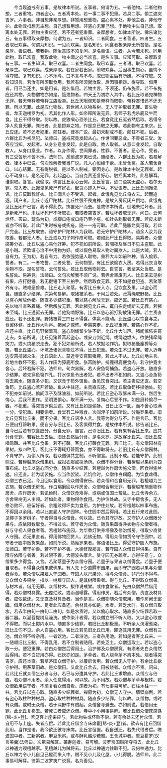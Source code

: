 <!-- { "loadSidebar": true } -->
　　今当现盗戒有五事。是故律本所说。五事者。何谓为五。一者他物。二者他物想。三者重物。四者盗心。五者离本处。若一事二事不犯重。若具二事。偷兰遮突吉罗。六事者。非自想非亲厚想。非暂用想重物。盗心离本处。非他主者。非他守护。此物粪扫想无主想。自己想暂用想。非盗心无罪己想。于他物中生自己想。取离本处无罪。若物主责应还。若不还者犯重罪。亲厚想者。如律本所说。佛告诸比丘。有五事得取亲厚物。何谓为五。一者知识。二者同食。三者善语。四者生。五者取已欢喜。何谓为知识。一见而欢喜。是名知识。同食者极亲厚无所吝惜。是名亲厚。善语者。若我物。随汝意取不须复问。是名善语。生者。从今若未死。同用此物。取已欢喜。我取此物。物主闻之必当欢喜。是名五事。应知可取。亲厚取复有三事。一者生知识。取已欢喜。二者生同食。取已欢喜。三者语。取已欢喜。若亲厚生。取已欢喜。成亲厚取。若在家若出家。前取欢喜。后因事生悔心。虽悔不得夺取。复有知识。心不乐与。口不言与不与。取已物主后有所嫌。不得夺取。又有知识言。若汝有所须取食用。我若有所须就汝取。后因事相嫌。得夺取。借用者。用已当还主。如是用者。是名借用。若物主言。不须还。仍布施善。若不布施应还其物。众物僧物亦如是。饿鬼物者。四天王为初亦入其中。若比丘取诸鬼神物无罪。若天帝释若帝释立店贩卖。比丘天眼观知是帝释而取物。帝释吝惜还不还无罪。所以无罪。此是应化物故。若世间人以物系树。无人守护取者无罪。畜生物者。龙王迦楼罗为初。若其化作人形。如帝释所说无异。若师子若虎杀鹿及牛而食。比丘不得夺取。何以故。虎狼嗔心恐杀比丘。若食竟比丘驱去然后取。若得令净人炙食无罪。粪扫者。此是掷弃之物。作是念已取之无罪。若此物有主来求。比丘应还。若不还者犯重。颠狂者。律本广说。最初未制戒不犯。颠狂不犯。后者。六群比丘为初尽犯。法师曰。盗戒究竟发起从心。作世间罪恶业。不善者三受。汝等应当知。发起者。从身业意业发起。此是自取。教人取者。从意口业发起。自取教人。从身口意业。作者。以身作得。世间罪者。性罪。不善者。恶心作。受者。有三受苦乐不苦不乐。法师曰。悉前波罗夷已说。随结者。六群比丘为初。若易解者。律本中已说。句次难解者我当广说。凡人心恒缘于欲。未曾舍离。圣人若舍身口。以心结罪。无有得脱者。是以圣人制戒。要因身心。是故律本中说无罪者。起心不动身口。是名无罪。若起盗心。当自克责还复好心。触摇离本处。此易解耳。谁偷取。答言。我偷取。佛言比丘汝心云何。比丘答言。逐口语实无盗心。若尔无罪。鬼入者。此饿鬼见死尸有好衣。起贪心即入尸中。不受语者。此比丘闻饿鬼语。比丘莫取我好衣。比丘闻言亦不受语。起者。此饿鬼见比丘将衣去。起而追逐。闭户者。比丘寺近尸陀林。比丘性强不畏鬼神。是故入房反闭户倒地。此饿鬼见比丘闭户已言。我不得此衣。掷置死尸而去。是故律本所说。倒地未烂坏者。此是新死尸也。未烂坏死尸不听取衣。若取者突吉罗。若烂坏者取无罪。问曰。云何烂坏。答曰。鹫鸟为初。或脚瓜疮或口疮乃至小疮。如针头刺取者无罪。若皮未断者亦不听取。若此尸生时被疮或炙疮。随一一疮可取。若此尸膖胀烂臭可取。若此尸完全。比丘故取衣。语守护尸陀林人为我取。若无守护尸陀林人。语余人汝为我取善。若都无人者。比丘或以刀子刺作疮可取。若如此尸比丘得取。易筹者。众僧掷筹分衣。比丘以盗心易他好筹。犯不犯如前所说。若闇夜及昼日不见主盗取。此是小贼。若欺诳心治不中用物为好。或以假色易取人物对面欺人。此是大贼。若人自有力。王为初。若自有力。若依强势逼人取物。重秤大斗如前种种。皆入偷罪。誓者。有二。一者物誓。二者处誓。云何物誓。有比丘欲偷衣入房。若得此衣当取余物不取。是名誓物。云何誓处。若比丘取他物将去。自誓言。我至某处当取。是名誓处。易筹竟。法师曰。文句次解我不须广说。若寺舍空废无人。比丘来去见树有果。应打揵锤。若无揵锤下至三拍手。然后取食无罪。若不如是食犯盗。若聚落外有寺。贼难恶兽难。比丘走入聚落。有客比丘来入寺。见饮食及果。以盗心而食。随直多少结罪。次第句易解。取猪被系者。于阿兰若处。张罥绳取野猪。比丘以盗心解放他猪。随直多少结犯重。若以慈心解放无罪。应还直。若比丘有慈心。先以物准直系着绳。然后解放无罪。若此猪见比丘来。辄自突走绳断去无罪。若猪未至绳。比丘遥驱去无罪。若他狗啮野猪。比丘以慈心驱打狗放猪无罪。若主责直应还。若不还犯罪。野猪被罥三四日不得食。体羸不能动。比丘盗心以饮食与之。食罢体健。比丘作大叫声。猪闻之惊怖。牵罥突走。比丘犯重罪。若慈心作不犯。应还主直。比丘见野猪着罥。盗心割绳留少许不断。比丘作大叫声。猪闻惊怖突罥走去。如前所说。比丘见猪着罥起盗心。或安刀剑近绳。或绳边燃火。欲使猪牵绳突刀。或火烧猪脱走去。犯不犯如前所说。若人故掘地作坑。拟取猪鹿麈獐等众兽。若比丘盗心。坏坑及诸张具物过不得。比丘犯重。若众生不过无罪。若人近寺边安罥捕诸众生。比丘语此人。莫近寺安罥取猪鹿。若此人不从。比丘向地主言。若地主教坏不犯。若人作田为獐鹿所食。张罥防护。捕鹿得鹿便食肉。若守护竟主舍心。后坏若解不犯。法师曰。句次易解。若人安鱼笱捕鱼。若盗心开放。随直多少结罪。若先穿鱼笱作孔。打水惊鱼令出者犯。若不出者不犯如前。又盗心合鱼笱将去离水。随直多少犯。又饮食于笱外饵鱼。鱼见饮食突出。若主责应还直。若空鱼笱。比丘盗心若开若破。鱼从中往还。主责直应还。若比丘取鱼笱移掷他处。犯不犯亦如前说。偷阎浮子及酥油器。如前所说。若比丘盗心取酥未满一分。然后生悔心。后我不更作。至明更偷心。取不满一分。复悔心后誓不作。如是展转偷尽一器。不犯重。得突吉罗偷兰遮。又有比丘如是偷酥。日日止取一匙。而不舍心取满一分。便犯重。相要偷者。食堂有二种残食。次阎浮子如前所说。分庵罗果者。旧比丘见客比丘来。而不分果。客比丘语净人言。我等为得分与不。作是言已。客比丘便自打磬取果。便自分与旧比丘。及客俱得共食。是故律本所说。佛告诸比丘。自今已后若有饮食应分。分食无罪。自言。己寺旧比丘。若有果有客比丘来。应共分食无罪。若客比丘去后。旧比丘然后分食。是名朱罗。是故客比丘来。旧比丘应唱鸣磬。共客比丘食果。若不打磬。客比丘打磬食无罪。若旧比丘。有众僧园林有果树。拟四种用。客比丘不得辄打磬而食。亦不得取将去。若旧比丘有众僧园林。不肯守护。为偷人所取。若众僧俱共立制。不听僧食。此制不成。若能守护。此制则成。若檀越施众僧果树。或拟衣服或拟汤药。众僧不得分食。若檀越以果树为四事布施。比丘以盗心回分食。随直多少结罪。若檀越为作房舍施众僧。回食得偷兰遮。应还直。若为袈裟施。应当作袈裟。若饥俭时。众僧作白羯磨。为饮食难得。众僧三衣已足。今且回以食用。令众僧得安乐。若众僧和合食用无罪。若檀越为三衣施。若众僧无房舍。作白羯磨回以作房舍。众僧和合用无罪。若檀越布施重物作房舍。应作房舍。若饥俭时。众僧饮食难得。或病或值国土荒乱。比丘舍寺余方。寺舍果树无人主领。若如此者。重物得作食用。为护住处故。又寺中房舍多。无人修治败坏。应留好者。余粗败得坏卖为食用。为护住处故。若有檀越以四事布施。不得回以余用。若以此直雇人守护园林。令住园中然后得用。若比丘行来过此园。见椰子多罗树子。守者得自与众僧食。何以故。已令其守护故。又守护人众僧限分果与。应依限数取食。不得过长。若守者为众僧。贩货果蓏得净衣物与众僧者得。益与守视人果食者善。若檀越布施园。为华香灯供养塔像及修治僧房。得取少直赁人守园。若无果直者。得用佛物回赁人。若佛无物。得用众僧物赁令守住园中。若守者于园中贩货果蓏。如前所说。熟庵罗果者。佛语诸比丘。得受守护园人布施。法师曰。若守护善。若不守护不善。大德修摩那言。若守园人众僧日得供果。自有限应依限与者善。若过限不善。大德波头摩言。赁守园无券疏者。亦得任意与。众僧果多少得食。又言。若聚落童子为众僧守园。若童子与果者众僧得食。若童子便自取者。不得食众僧果或佛果。有人先下少直贉市园果。而即守护园若以果与众僧者得食。若众僧以果雇人守园者。守园人以己果分。得与众僧食。非己分不得与。又众僧众多果树。指以一树雇守园人。是其树限果者。得与比丘。不得取众僧果。与材木者。借用无罪。众僧材木。拟作说戒堂。或作食堂者。先白众僧然后借用得。若众僧材具露。无覆烂败。或雨湿曝露。得用作房。若后有众僧。责直及材具者。应依数还。又无直及材具备者。当作是言。众僧物随众僧取用。若作房阙无窗牖。借用众僧材木。足者此应备还。余材具亦如是。水者。若乏水时。有众僧自取水。若去半由旬一由旬二由旬。如是水贵时。又以偷心取水。随直多少结罪若取一器二器。以灌菩提树及澡洗。或作染汁者得。若众僧立制不听人取。又以盗心取或不得取。而以土掷内水中。随直多少结罪。若旧比丘制极重。不听余人浣濯煮染。旧比丘伺不见。余人自盗心用。客比丘若见旧比丘已用。即逐其用无罪。众僧有三池。僧立制不听杂用。一者饮池。二者浴池。三者杂用池。若如是者客比丘来。一一随顺旧比丘制。不得乱用。若不立制者随用。若处乏土。众僧运取土。若以盗心取一分。便犯重罪。若白众僧然后得用土。治护佛及众僧房竟。有须者先白众僧然后得用。若不白贷用亦得。石灰亦如是。茅草者。若人烧草茅不离本处。烧者得突吉罗。应还本直。若草茅田众僧守护。以覆房舍用。若众僧无人守护。有余比丘欲守护得。用茅草田故。是众僧田。又此比丘舍去。田被烧者。众僧亦不责。问曰。若此比丘就众僧乞分者与分。若已与分遣其守护。若此比丘求增直。众僧应与倍直。若众僧不用者。余人任意得用。何以故。为不用故。若众僧与茅草与根株。若众僧欲用语守者。不须复看众僧自看。床者为初。有七事易可解。石柱木柱一一柱。若比丘以盗心取。随直多少结罪者。禅房为初。众僧无人守护。墙壁崩倒。若有盗心取柱种种材具。盗心取柱种种材具。随直多少结罪。何以故。众僧物。或时有众僧。或时无众僧。若于深野中有贼起。众僧舍寺避去。亦如前说。若借用无罪。此比丘复移去。若死亡者应还众僧。寺中小小用事易解。若比丘借众僧床席毾[毯-炎+登]。若见客上座来应与。若此物失或坏败不偿。若有余处去还付众僧。若自用不与上座。失者应偿。若此比丘借余寺床席毾[毯-炎+登]者。欲去有比丘回借此用。当作是语。我今欲还彼寺床席。比丘言但置。我自送还。若失代借者偿。瞻波国中者。三新粥者。麻豆米粥。或与酥乳酪沙糖蜜。王舍城中者。糜豆瞿罗(汉言美羹)法师曰。次第易解耳。蔼寿迦者。易可解。波罗奈国贼所夺将去。此比丘以神通力观檀越家。见檀越儿为贼将去。比丘以神通力往取不犯。云何神通力。比丘以神力令小儿自见己屋而来入中。贼不见小儿及化屋。小儿得脱。法师曰。此二事易可解耳。律第二波罗夷广说竟。名为善见。
